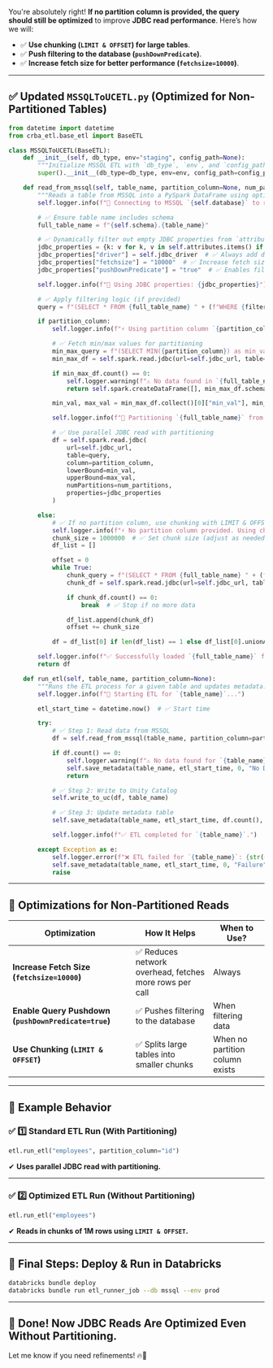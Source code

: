 You're absolutely right! **If no partition column is provided, the query should still be optimized** to improve **JDBC read performance**. Here’s how we will:
- ✅ **Use chunking (`LIMIT & OFFSET`) for large tables**.
- ✅ **Push filtering to the database (`pushDownPredicate`)**.
- ✅ **Increase fetch size for better performance (`fetchsize=10000`)**.

---

## **✅ Updated `MSSQLToUCETL.py` (Optimized for Non-Partitioned Tables)**
```python
from datetime import datetime
from crba_etl.base_etl import BaseETL

class MSSQLToUCETL(BaseETL):
    def __init__(self, db_type, env="staging", config_path=None):
        """Initialize MSSQL ETL with `db_type`, `env`, and `config_path`."""
        super().__init__(db_type=db_type, env=env, config_path=config_path)  # ✅ Call BaseETL constructor

    def read_from_mssql(self, table_name, partition_column=None, num_partitions=10, filters=None):
        """Reads a table from MSSQL into a PySpark DataFrame using optimized JDBC."""
        self.logger.info(f"🔗 Connecting to MSSQL `{self.database}` to read table `{table_name}`...")

        # ✅ Ensure table name includes schema
        full_table_name = f"{self.schema}.{table_name}"

        # ✅ Dynamically filter out empty JDBC properties from `attributes`
        jdbc_properties = {k: v for k, v in self.attributes.items() if v}  # ✅ Removes empty properties
        jdbc_properties["driver"] = self.jdbc_driver  # ✅ Always add driver
        jdbc_properties["fetchsize"] = "10000"  # ✅ Increase fetch size for faster reads
        jdbc_properties["pushDownPredicate"] = "true"  # ✅ Enables filter pushdown to database

        self.logger.info(f"📜 Using JDBC properties: {jdbc_properties}")

        # ✅ Apply filtering logic (if provided)
        query = f"(SELECT * FROM {full_table_name} " + (f"WHERE {filters}" if filters else "") + ") AS table_query"

        if partition_column:
            self.logger.info(f"⚡ Using partition column `{partition_column}` for parallel read.")

            # ✅ Fetch min/max values for partitioning
            min_max_query = f"(SELECT MIN({partition_column}) as min_val, MAX({partition_column}) as max_val FROM {full_table_name}) AS min_max"
            min_max_df = self.spark.read.jdbc(url=self.jdbc_url, table=min_max_query, properties=jdbc_properties)

            if min_max_df.count() == 0:
                self.logger.warning(f"⚠️ No data found in `{full_table_name}`, returning empty DataFrame.")
                return self.spark.createDataFrame([], min_max_df.schema)  # ✅ Return empty DataFrame if no data

            min_val, max_val = min_max_df.collect()[0]["min_val"], min_max_df.collect()[0]["max_val"]

            self.logger.info(f"🔢 Partitioning `{full_table_name}` from `{min_val}` to `{max_val}` across `{num_partitions}` partitions.")

            # ✅ Use parallel JDBC read with partitioning
            df = self.spark.read.jdbc(
                url=self.jdbc_url,
                table=query,
                column=partition_column,
                lowerBound=min_val,
                upperBound=max_val,
                numPartitions=num_partitions,
                properties=jdbc_properties
            )

        else:
            # ✅ If no partition column, use chunking with LIMIT & OFFSET for faster reads
            self.logger.info(f"⚡ No partition column provided. Using chunked JDBC read for `{full_table_name}`.")
            chunk_size = 1000000  # ✅ Set chunk size (adjust as needed)
            df_list = []

            offset = 0
            while True:
                chunk_query = f"(SELECT * FROM {full_table_name} " + (f"WHERE {filters}" if filters else "") + f" ORDER BY (SELECT NULL) OFFSET {offset} ROWS FETCH NEXT {chunk_size} ROWS ONLY) AS chunk_query"
                chunk_df = self.spark.read.jdbc(url=self.jdbc_url, table=chunk_query, properties=jdbc_properties)

                if chunk_df.count() == 0:
                    break  # ✅ Stop if no more data

                df_list.append(chunk_df)
                offset += chunk_size

            df = df_list[0] if len(df_list) == 1 else df_list[0].unionAll(*df_list[1:])

        self.logger.info(f"✅ Successfully loaded `{full_table_name}` from `{self.database}`.")
        return df

    def run_etl(self, table_name, partition_column=None):
        """Runs the ETL process for a given table and updates metadata."""
        self.logger.info(f"🚀 Starting ETL for `{table_name}`...")

        etl_start_time = datetime.now()  # ✅ Start time

        try:
            # ✅ Step 1: Read data from MSSQL
            df = self.read_from_mssql(table_name, partition_column=partition_column)

            if df.count() == 0:
                self.logger.warning(f"⚠️ No data found for `{table_name}`, skipping write step.")
                self.save_metadata(table_name, etl_start_time, 0, "No Data")  # ✅ Update metadata
                return

            # ✅ Step 2: Write to Unity Catalog
            self.write_to_uc(df, table_name)

            # ✅ Step 3: Update metadata table
            self.save_metadata(table_name, etl_start_time, df.count(), "Success")  # ✅ Update metadata

            self.logger.info(f"✅ ETL completed for `{table_name}`.")

        except Exception as e:
            self.logger.error(f"❌ ETL failed for `{table_name}`: {str(e)}")
            self.save_metadata(table_name, etl_start_time, 0, "Failure")  # ✅ Update metadata
            raise
```

---

## **📌 Optimizations for Non-Partitioned Reads**
| **Optimization** | **How It Helps** | **When to Use?** |
|-----------------|------------------|-----------------|
| **Increase Fetch Size (`fetchsize=10000`)** | ✅ Reduces network overhead, fetches more rows per call | Always |
| **Enable Query Pushdown (`pushDownPredicate=true`)** | ✅ Pushes filtering to the database | When filtering data |
| **Use Chunking (`LIMIT & OFFSET`)** | ✅ Splits large tables into smaller chunks | When no partition column exists |

---

## **📌 Example Behavior**
### ✅ **1️⃣ Standard ETL Run (With Partitioning)**
```python
etl.run_etl("employees", partition_column="id")
```
✔ **Uses parallel JDBC read with partitioning.**  

---

### ✅ **2️⃣ Optimized ETL Run (Without Partitioning)**
```python
etl.run_etl("employees")
```
✔ **Reads in chunks of 1M rows using `LIMIT & OFFSET`.**  

---

## **📌 Final Steps: Deploy & Run in Databricks**
```bash
databricks bundle deploy
databricks bundle run etl_runner_job --db mssql --env prod
```

---

## **🚀 Done! Now JDBC Reads Are Optimized Even Without Partitioning.**
Let me know if you need refinements! 🔥🚀

